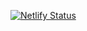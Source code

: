 [![Netlify Status](https://api.netlify.com/api/v1/badges/f54dd286-8d50-4887-9190-227d4c357722/deploy-status)](https://app.netlify.com/sites/aquibbaig/deploys)

